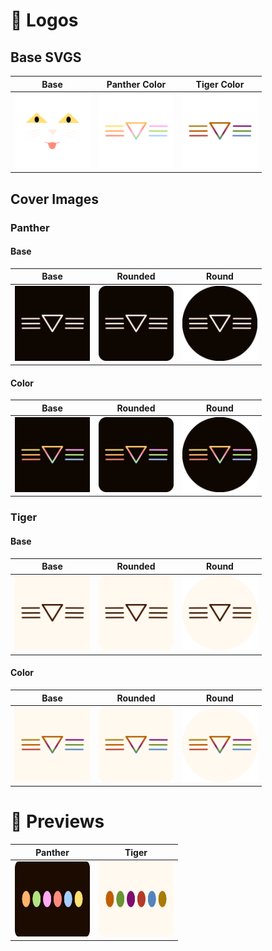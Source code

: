 # 🐅 Logos

## Base SVGS
|Base|Panther Color|Tiger Color|
|-|-|-|
|<img src="./logos/logo.svg" width="120" height="120">|<img src="./logos/panther-color.svg" width="120" height="120">|<img src="./logos/tiger-color.svg" width="120" height="120">|

## Cover Images
### Panther
#### Base
|Base|Rounded|Round|
|-|-|-|
|<img src="./logos/cover-panther.png" width="120" height="120">|<img src="./logos/cover-panther-rounded.png" width="120" height="120">|<img src="./logos/cover-panther-round.png" width="120" height="120">|

#### Color
|Base|Rounded|Round|
|-|-|-|
|<img src="./logos/cover-panther-color.png" width="120" height="120">|<img src="./logos/cover-panther-color-rounded.png" width="120" height="120">|<img src="./logos/cover-panther-color-round.png" width="120" height="120">|

### Tiger
#### Base
|Base|Rounded|Round|
|-|-|-|
|<img src="./logos/cover-tiger.png" width="120" height="120">|<img src="./logos/cover-tiger-rounded.png" width="120" height="120">|<img src="./logos/cover-tiger-round.png" width="120" height="120">|

#### Color
|Base|Rounded|Round|
|-|-|-|
|<img src="./logos/cover-tiger-color.png" width="120" height="120">|<img src="./logos/cover-tiger-color-rounded.png" width="120" height="120">|<img src="./logos/cover-tiger-color-round.png" width="120" height="120">|

# 🔎 Previews 
|Panther|Tiger|
|-|-|
|<img src="./previews/panther-preview.svg" width="120" height="120">|<img src="./previews/tiger-preview.svg" width="120" height="120">|
